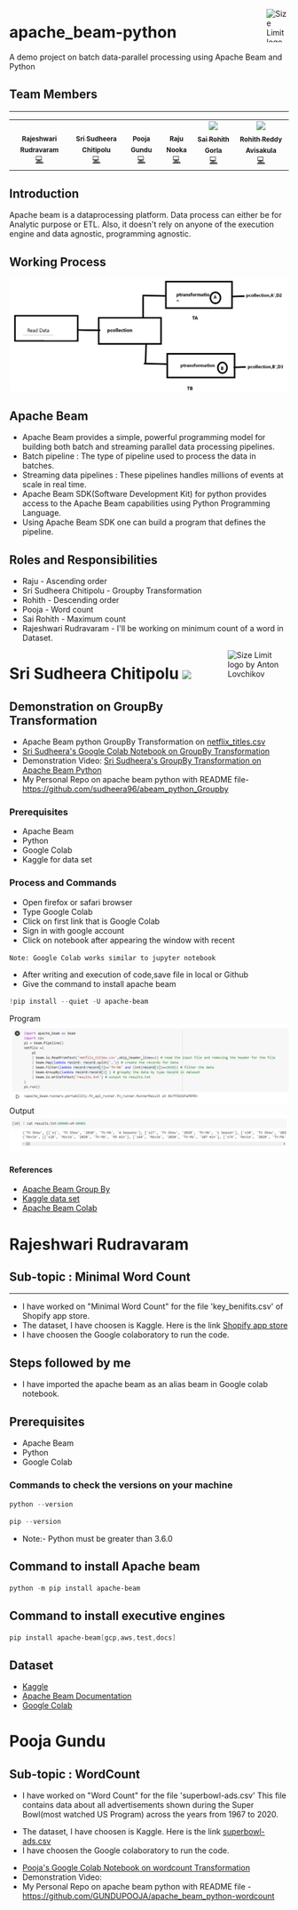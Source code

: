 <img src="https://encrypted-tbn0.gstatic.com/images?q=tbn:ANd9GcSFdAvw2XOHzl55u-rBk2XMdtGh14HiTzS1AA&usqp=CAU" align="right"
     alt="Size Limit logo by Anton Lovchikov" width="40" height="60">
# apache_beam-python
A demo project on batch data-parallel processing using Apache Beam and Python

## Team Members
-----------------------------------------------------
<table>
  <tr>
    <td align="center"><a href="https://github.com/Rajeshwari-Rudra"><img src="https://avatars.githubusercontent.com/u/60014358?s=400&u=19b829f44dbee95ca692106697ff733c5f71ccee&v=4" width="100px;" alt=""/><br /><sub><b>Rajeshwari Rudravaram</b></sub></a><br /><a href="https://github.com/Rajeshwari-Rudra" title="Code">💻</a></td>
     <td align="center"><a href="https://github.com/sudheera96"><img src="https://avatars.githubusercontent.com/u/22390581?s=460&u=e2a3ccb663ae34048a4c2233bb9a530d2de29a9c&v=4" width="100px;" alt=""/><br /><sub><b>Sri Sudheera Chitipolu</b></sub></a><br /><a href="https://github.com/sudheera96" title="Code">💻</a></td>
    <td align="center"><a href="https://github.com/GUNDUPOOJA"><img src="https://avatars.githubusercontent.com/u/60015515?s=400&u=a691ffb3d3f0d5b6668835340aa29ca8599d7667&v=4" width="100px;" alt=""/><br /><sub><b>Pooja Gundu</b></sub></a><br /><a href="https://github.com/GUNDUPOOJA" title="Code">💻</a></td>
    <td align="center"><a href="https://github.com/nrajubn"><img src="https://avatars.githubusercontent.com/u/60019513?s=400&u=6601ccba9a28d0a3095067e657e7305603bd6dda&v=4" width="100px;" alt=""/><br /><sub><b>Raju Nooka</b></sub></a><br /><a href="https://github.com/nrajubn" title="Code">💻</a></td>
    <td align="center"><a href="https://github.com/SaiGorla"><img src="https://avatars.githubusercontent.com/u/41150392?s=460&u=a16092ba3d43983167f66442ef1f07425bfecfc3&v=4" width="100px; alt=""/><br /><sub><b>Sai Rohith Gorla</b></sub></a><br /><a href="https://github.com/SaiGorla" title="Code">💻</a></td>
    <td align="center"><a href="https://github.com/Avisakula123"><img src="https://avatars.githubusercontent.com/u/60164504?s=460&u=9401e8b6d44679177550d9b4b5c574cb9100c975&v=4" width="100px; alt=""/><br /><sub><b>Rohith Reddy Avisakula</b></sub></a><br /><a href="https://github.com/Avisakula123" title="Code">💻</a></td>
        
    
  </tr>
</table>

## Introduction

Apache beam is a dataprocessing platform. Data process can either be for Analytic purpose or ETL. Also, it doesn't rely on anyone of the execution engine and data agnostic, programming agnostic.

## Working Process

![](https://raw.githubusercontent.com/Rajeshwari-Rudra/apache_beam-python/main/pipeline.png)

## Apache Beam 
- Apache Beam provides a simple, powerful programming model for building both batch and streaming parallel data processing pipelines.
- Batch pipeline : The type of pipeline used to process the data in batches.
- Streaming data pipelines : These pipelines handles millions of events at scale in real time.
- Apache Beam SDK(Software Development Kit) for python provides access to the Apache Beam capabilities using Python Programming Language.
- Using Apache Beam SDK one can build a program that defines the pipeline.

## Roles and Responsibilities 
- Raju - Ascending order
- Sri Sudheera Chitipolu - Groupby Transformation
- Rohith - Descending order
- Pooja - Word count
- Sai Rohith - Maximum count
- Rajeshwari Rudravaram - I'll be working on minimum count of a word in Dataset.

<img src="https://avatars.githubusercontent.com/u/22390581?s=460&u=e2a3ccb663ae34048a4c2233bb9a530d2de29a9c&v=4" align="right"
     alt="Size Limit logo by Anton Lovchikov" width="110" height="120">
     
# Sri Sudheera Chitipolu [![](https://img.shields.io/badge/Github-Sudheera96-orange)](https://github.com/sudheera96)
## Demonstration on GroupBy Transformation
- Apache Beam python GroupBy Transformation on [netflix_titles.csv](https://github.com/Rajeshwari-Rudra/apache_beam-python/blob/main/netflix_titles.csv)
- [Sri Sudheera's Google Colab Notebook on GroupBy Transformation](https://github.com/sudheera96/abeam_python_Groupby/blob/main/netflixGroupBy.ipynb)
- Demonstration Video: [Sri Sudheera's GroupBy Transformation on Apache Beam Python](https://use.vg/tUaEWU)
- My Personal Repo on apache beam python with README file-https://github.com/sudheera96/abeam_python_Groupby
### Prerequisites
- Apache Beam
- Python 
- Google Colab
- Kaggle for data set
### Process and Commands
- Open firefox or safari browser
- Type Google Colab
- Click on first link that is Google Colab
- Sign in with google account
- Click on notebook after appearing the window with recent

`
Note: Google Colab works similar to jupyter notebook
`

- After writing and execution of code,save file in local or Github
- Give the command to install apache beam
```powershell
!pip install --quiet -U apache-beam
```
Program
![](https://github.com/Rajeshwari-Rudra/apache_beam-python/blob/main/doc/Screenshot%20(284).png)
Output
![](https://raw.githubusercontent.com/Rajeshwari-Rudra/apache_beam-python/main/doc/Screenshot%20(285).png)

#### References
- [Apache Beam Group By](https://beam.apache.org/documentation/transforms/python/aggregation/groupby/)
- [Kaggle data set](https://www.kaggle.com/shivamb/netflix-shows)
- [Apache Beam Colab](https://colab.research.google.com/github/apache/beam/blob/master/examples/notebooks/get-started/try-apache-beam-py.ipynb)


# Rajeshwari Rudravaram

## Sub-topic : Minimal Word Count
-------------------------------------------------------
* I have worked on "Minimal Word Count" for the file 'key_benifits.csv' of Shopify app store.
* The dataset, I have choosen is Kaggle. Here is the link [Shopify app store](https://www.kaggle.com/usernam3/shopify-app-store)
* I have choosen the Google colaboratory to run the code.

## Steps followed by me
- I have imported the apache beam as an alias beam in Google colab notebook.


## Prerequisites
- Apache Beam
- Python
- Google Colab 

### Commands to check the versions on your machine
```powershell
python --version
```
```powershell
pip --version
```
- Note:- Python must be greater than 3.6.0

## Command to install Apache beam 
```powershell
python -m pip install apache-beam
```
## Command to install executive engines 
```powershell
pip install apache-beam[gcp,aws,test,docs]
``` 

## Dataset
* [Kaggle](https://www.kaggle.com/)
* [Apache Beam Documentation](https://beam.apache.org/get-started/quickstart-py/)
* [Google Colab](https://colab.research.google.com/github/tensorflow/examples/blob/master/courses/udacity_intro_to_tensorflow_for_deep_learning/l01c01_introduction_to_colab_and_python.ipynb)

# Pooja Gundu
## Sub-topic : WordCount
- I have worked on "Word Count" for the file 'superbowl-ads.csv' This file contains data about all advertisements shown during the Super Bowl(most watched US Program) across the years from 1967 to 2020.
* The dataset, I have choosen is Kaggle. Here is the link [superbowl-ads.csv](https://www.kaggle.com/prondeau/superbowlads)
* I have choosen the Google colaboratory to run the code.
- [Pooja's Google Colab Notebook on wordcount Transformation](https://github.com/GUNDUPOOJA/apache_beam_python-wordcount/blob/main/superbowl_ads.ipynb)
- Demonstration Video: 
- My Personal Repo on apache beam python with README file - https://github.com/GUNDUPOOJA/apache_beam_python-wordcount



